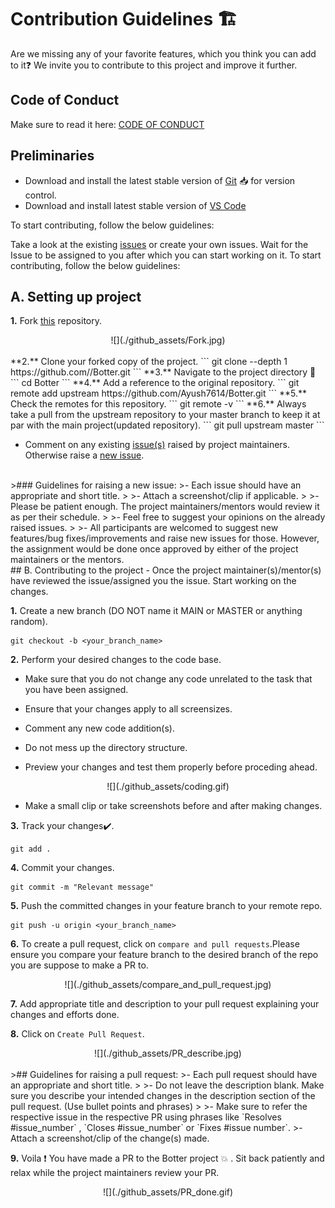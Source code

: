 # Contribution Guidelines 🏗
Are we missing any of your favorite features, which you think you can add to it❓ We invite you to contribute to this project and improve it further.

## Code of Conduct
Make sure to read it here: [CODE OF CONDUCT](CODE_OF_CONDUCT.md)

## Preliminaries
- Download and install the latest stable version of  [Git](https://git-scm.com/downloads)  📥  for version control.
- Download and install latest stable version of  [VS Code](https://code.visualstudio.com/download)


To start contributing, follow the below guidelines:

Take a look at the existing [issues](https://github.com/Ayush7614/Botter/issues) or create your own issues. Wait for the Issue to be assigned to you after which you can start working on it.
To start contributing, follow the below guidelines:

## A. Setting up project

**1.** Fork [this](https://github.com/Ayush7614/Botter) repository.

<div align="center">![](./github_assets/Fork.jpg)</div>
<br>
**2.** Clone your forked copy of the project.
```
git clone --depth 1 https://github.com/<your_user_name>/Botter.git
```
**3.** Navigate to the project directory 📁 
```
cd Botter
```
**4.** Add a reference to the original repository.
```
git remote add upstream https://github.com/Ayush7614/Botter.git
```
**5.** Check the remotes for this repository.
```
git remote -v
```
**6.** Always take a pull from the upstream repository to your master branch to keep it at par with the main project(updated repository).
```
git pull upstream master
```
<br>

- Comment on any existing [issue(s)](https://github.com/Ayush7614/Botter/issues) raised by project maintainers. Otherwise raise a [new issue](https://github.com/Ayush7614/Botter/issues/new/choose).
<br>
>### Guidelines for raising a new issue:
>-   Each issue should have an appropriate and short title.
>
>-   Attach a screenshot/clip if applicable.
>  
>-   Please be patient enough. The project maintainers/mentors would review it as per their schedule.
>
>-   Feel free to suggest your opinions on the already raised issues.
>  
>-   All participants are welcomed to suggest new features/bug fixes/improvements and raise new issues for those. However, the assignment would be done once approved by either of the project maintainers or the mentors.
<br>
## B. Contributing to the project
-   Once the project maintainer(s)/mentor(s) have reviewed the issue/assigned you the issue. Start working on the changes.

**1.** Create a new branch (DO NOT name it MAIN or MASTER or anything random).
```
git checkout -b <your_branch_name>
```
**2.** Perform your desired changes to the code base.
- Make sure that you do not change any code unrelated to the task that you have been assigned.

- Ensure that your changes apply to all screensizes.

- Comment any new code addition(s).

- Do not mess up the directory structure.

- Preview your changes and test them properly before proceding ahead.

<div align ="center">![](./github_assets/coding.gif)</div>

- Make a small clip or take screenshots before and after making changes.

**3.** Track your changes✔️.
```
git add .
```
**4.** Commit your changes.
```
git commit -m "Relevant message"
```
**5.** Push the committed changes in your feature branch to your remote repo.
```
git push -u origin <your_branch_name>
```
**6.** To create a pull request, click on `compare and pull requests`.Please ensure you compare your feature branch to the desired branch of the repo you are suppose to make a PR to.

<div align="center">![](./github_assets/compare_and_pull_request.jpg)</div>

**7.** Add appropriate title and description to your pull request explaining your changes and efforts done.

**8.** Click on `Create Pull Request`.

<div align="center">![](./github_assets/PR_describe.jpg)</div>
<br>
>## Guidelines for raising a pull request:
>-   Each pull request should have an appropriate and short title.
>  
>-   Do not leave the description blank. Make sure you describe your intended changes in the description section of the pull request. (Use bullet points and phrases)
>    
>-   Make sure to refer the respective issue in the respective PR using phrases like  `Resolves #issue_number` ,  `Closes #issue_number` or `Fixes #issue number`. 
>-   Attach a screenshot/clip of the change(s) made.
<br>

**9.**  Voila ❗ You have made a PR to the Botter project 💥 . Sit back patiently and relax while the project maintainers review your PR.

<div align ="center">![](./github_assets/PR_done.gif)</div>